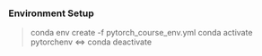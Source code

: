 ### Environment Setup

> conda env create -f pytorch_course_env.yml
> conda activate pytorchenv <=> conda deactivate
